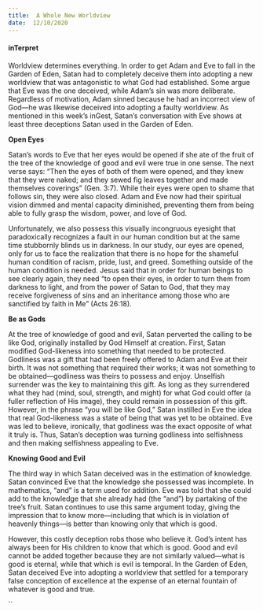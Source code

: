 ```yaml
---
title:  A Whole New Worldview
date:  12/10/2020
---
```


#### inTerpret

Worldview determines everything. In order to get Adam and Eve to fall in the Garden of Eden, Satan had to completely deceive them into adopting a new worldview that was antagonistic to what God had established. Some argue that Eve was the one deceived, while Adam’s sin was more deliberate. Regardless of motivation, Adam sinned because he had an incorrect view of God—he was likewise deceived into adopting a faulty worldview. As mentioned in this week’s inGest, Satan’s conversation with Eve shows at least three deceptions Satan used in the Garden of Eden.

**Open Eyes**

Satan’s words to Eve that her eyes would be opened if she ate of the fruit of the tree of the knowledge of good and evil were true in one sense. The next verse says: “Then the eyes of both of them were opened, and they knew that they were naked; and they sewed fig leaves together and made themselves coverings” (Gen. 3:7). While their eyes were open to shame that follows sin, they were also closed. Adam and Eve now had their spiritual vision dimmed and mental capacity diminished, preventing them from being able to fully grasp the wisdom, power, and love of God.

Unfortunately, we also possess this visually incongruous eyesight that paradoxically recognizes a fault in our human condition but at the same time stubbornly blinds us in darkness. In our study, our eyes are opened, only for us to face the realization that there is no hope for the shameful human condition of racism, pride, lust, and greed. Something outside of the human condition is needed. Jesus said that in order for human beings to see clearly again, they need “to open their eyes, in order to turn them from darkness to light, and from the power of Satan to God, that they may receive forgiveness of sins and an inheritance among those who are sanctified by faith in Me” (Acts 26:18).

**Be as Gods**

At the tree of knowledge of good and evil, Satan perverted the calling to be like God, originally installed by God Himself at creation. First, Satan modified God-likeness into something that needed to be protected. Godliness was a gift that had been freely offered to Adam and Eve at their birth. It was not something that required their works; it was not something to be obtained—godliness was theirs to possess and enjoy. Unselfish surrender was the key to maintaining this gift. As long as they surrendered what they had (mind, soul, strength, and might) for what God could offer (a fuller reflection of His image), they could remain in possession of this gift. However, in the phrase “you will be like God,” Satan instilled in Eve the idea that real God-likeness was a state of being that was yet to be obtained. Eve was led to believe, ironically, that godliness was the exact opposite of what it truly is. Thus, Satan’s deception was turning godliness into selfishness and then making selfishness appealing to Eve.

**Knowing Good and Evil**

The third way in which Satan deceived was in the estimation of knowledge. Satan convinced Eve that the knowledge she possessed was incomplete. In mathematics, “and” is a term used for addition. Eve was told that she could add to the knowledge that she already had (the “and”) by partaking of the tree’s fruit. Satan continues to use this same argument today, giving the impression that to know more—including that which is in violation of heavenly things—is better than knowing only that which is good.

However, this costly deception robs those who believe it. God’s intent has always been for His children to know that which is good. Good and evil cannot be added together because they are not similarly valued—what is good is eternal, while that which is evil is temporal. In the Garden of Eden, Satan deceived Eve into adopting a worldview that settled for a temporary false conception of excellence at the expense of an eternal fountain of whatever is good and true.

``
